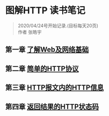 # 图解HTTP 读书笔记

> 2020/04/24号开始记录.(目标每天20页)  
> 作者 张皓宇

## 第一章 [了解Web及网络基础](./第一章/index.md)

## 第二章 [简单的HTTP协议](./第二章/index.md)

## 第三章 [HTTP报文内的HTTP信息](./第三章/index.md)

## 第四章 [返回结果的HTTP状态码](./第四章/index.md)